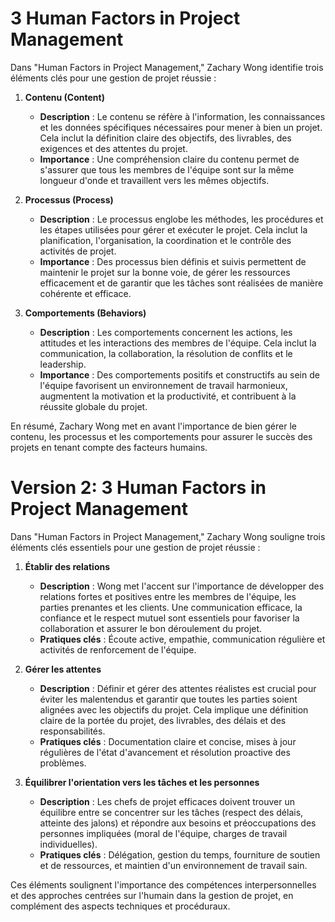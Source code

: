 
#  3 Human Factors in Project Management

Dans "Human Factors in Project Management," Zachary Wong identifie trois éléments clés pour une gestion de projet réussie :

1. **Contenu (Content)**
   - **Description** : Le contenu se réfère à l'information, les connaissances et les données spécifiques nécessaires pour mener à bien un projet. Cela inclut la définition claire des objectifs, des livrables, des exigences et des attentes du projet.
   - **Importance** : Une compréhension claire du contenu permet de s'assurer que tous les membres de l'équipe sont sur la même longueur d'onde et travaillent vers les mêmes objectifs.

2. **Processus (Process)**
   - **Description** : Le processus englobe les méthodes, les procédures et les étapes utilisées pour gérer et exécuter le projet. Cela inclut la planification, l'organisation, la coordination et le contrôle des activités de projet.
   - **Importance** : Des processus bien définis et suivis permettent de maintenir le projet sur la bonne voie, de gérer les ressources efficacement et de garantir que les tâches sont réalisées de manière cohérente et efficace.

3. **Comportements (Behaviors)**
   - **Description** : Les comportements concernent les actions, les attitudes et les interactions des membres de l'équipe. Cela inclut la communication, la collaboration, la résolution de conflits et le leadership.
   - **Importance** : Des comportements positifs et constructifs au sein de l'équipe favorisent un environnement de travail harmonieux, augmentent la motivation et la productivité, et contribuent à la réussite globale du projet.

En résumé, Zachary Wong met en avant l'importance de bien gérer le contenu, les processus et les comportements pour assurer le succès des projets en tenant compte des facteurs humains.

# Version 2:  3 Human Factors in Project Management


  Dans "Human Factors in Project Management," Zachary Wong souligne trois éléments clés essentiels pour une gestion de projet réussie :

1. **Établir des relations**
   - **Description** : Wong met l'accent sur l'importance de développer des relations fortes et positives entre les membres de l'équipe, les parties prenantes et les clients. Une communication efficace, la confiance et le respect mutuel sont essentiels pour favoriser la collaboration et assurer le bon déroulement du projet.
   - **Pratiques clés** : Écoute active, empathie, communication régulière et activités de renforcement de l'équipe.

2. **Gérer les attentes**
   - **Description** : Définir et gérer des attentes réalistes est crucial pour éviter les malentendus et garantir que toutes les parties soient alignées avec les objectifs du projet. Cela implique une définition claire de la portée du projet, des livrables, des délais et des responsabilités.
   - **Pratiques clés** : Documentation claire et concise, mises à jour régulières de l'état d'avancement et résolution proactive des problèmes.

3. **Équilibrer l'orientation vers les tâches et les personnes**
   - **Description** : Les chefs de projet efficaces doivent trouver un équilibre entre se concentrer sur les tâches (respect des délais, atteinte des jalons) et répondre aux besoins et préoccupations des personnes impliquées (moral de l'équipe, charges de travail individuelles).
   - **Pratiques clés** : Délégation, gestion du temps, fourniture de soutien et de ressources, et maintien d'un environnement de travail sain.

Ces éléments soulignent l'importance des compétences interpersonnelles et des approches centrées sur l'humain dans la gestion de projet, en complément des aspects techniques et procéduraux.
